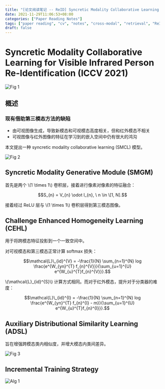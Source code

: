 ```yaml
---
title: "[论文阅读笔记 -- ReID] Syncretic Modality Collaborative Learning for VI-ReID (ICCV 2021)"
date: 2021-11-29T11:06:53+08:00
categories: ["Paper Reading Notes"]
tags: ["paper reading", "cv", "notes", "cross-modal", "retrieval", "ReID"]
draft: false
---
```


# Syncretic Modality Collaborative Learning for Visible Infrared Person Re-Identification (ICCV 2021)

![Fig 1](/images/2021/PRN129/1.png)

## 概述

### 现有借助第三模态方法的缺陷
+ 由可视图像生成，导致新模态和可视模态高度相关，但和红外模态不相关
+ 可视图像与红外图像的特征在学习到的嵌入空间中仍有很大的鸿沟

本文提出一种 syncretic modality collaborative learning (SMCL) 模型。  

![Fig 2](/images/2021/PRN129/2.png)

## Syncretic Modality Generative Module (SMGM)

首先是两个 \\(1 \times 1\\) 卷积层，接着进行像素对像素的特征融合：  

$$S_{n} = V_{n} \odot I_{n}, \ n \in \[1, N].$$

接着经过 ReLU 层与 \\(1 \times 1\\) 卷积层得到第三模态图像。  

## Challenge Enhanced Homogeneity Learning (CEHL)

用于将跨模态特征投影到一个一致空间中。  

对可视模态和第三模态正常计算 softmax 损失：  

$$\mathcal{L}\_{id}^{V} = -\frac{1}{N} \sum_{n=1}^{N} log \frac{e^{W_{yn}^{T} f_{n}^{V}}}{\sum_{u=1}^{U} e^{W_{u}^{T}f_{n}^{V}}}.$$

\\(\mathcal{L}\_{id}^{S}\\) 计算方式相同。而对于红外模态，提升对于分类器的难度：  

$$\mathcal{L}\_{id}^{I} = -\frac{1}{N} \sum_{n=1}^{N} log \frac{e^{W_{yn}^{T} f_{n}^{I} - m}}{\sum_{u=1}^{U} e^{W_{u}^{T}f_{n}^{I}}}.$$

## Auxiliary Distributional Similarity Learning (ADSL)

旨在增强跨模态类内相似度，并增大模态内类间差异。  

![Fig 3](/images/2021/PRN129/3.png)

## Incremental Training Strategy

![Alg 1](/images/2021/PRN129/A1.png)

